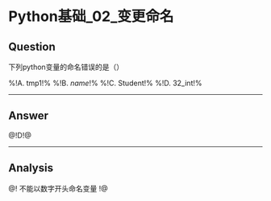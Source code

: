 # Python基础_02_变更命名


## Question
下列python变量的命名错误的是（）

%!A. tmp1!%
%!B. _name_!%
%!C. Student!%
%!D. 32_int!%

----

## Answer
@!D!@

----

## Analysis
@!
不能以数字开头命名变量
!@

